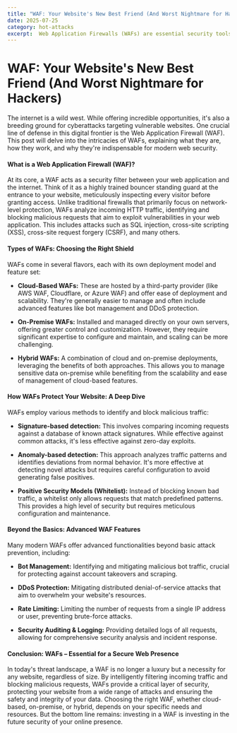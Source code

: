 ```yaml
---
title: "WAF: Your Website's New Best Friend (And Worst Nightmare for Hackers)"
date: 2025-07-25
category: hot-attacks
excerpt:  Web Application Firewalls (WAFs) are essential security tools protecting websites from various attacks, offering different deployment models and filtering techniques to ensure online safety.
---
```


# WAF: Your Website's New Best Friend (And Worst Nightmare for Hackers)

The internet is a wild west.  While offering incredible opportunities, it's also a breeding ground for cyberattacks targeting vulnerable websites.  One crucial line of defense in this digital frontier is the Web Application Firewall (WAF).  This post will delve into the intricacies of WAFs, explaining what they are, how they work, and why they're indispensable for modern web security.

#### What is a Web Application Firewall (WAF)?

At its core, a WAF acts as a security filter between your web application and the internet.  Think of it as a highly trained bouncer standing guard at the entrance to your website, meticulously inspecting every visitor before granting access.  Unlike traditional firewalls that primarily focus on network-level protection, WAFs analyze incoming HTTP traffic, identifying and blocking malicious requests that aim to exploit vulnerabilities in your web application.  This includes attacks such as SQL injection, cross-site scripting (XSS), cross-site request forgery (CSRF), and many others.

#### Types of WAFs: Choosing the Right Shield

WAFs come in several flavors, each with its own deployment model and feature set:

* **Cloud-Based WAFs:** These are hosted by a third-party provider (like AWS WAF, Cloudflare, or Azure WAF) and offer ease of deployment and scalability.  They're generally easier to manage and often include advanced features like bot management and DDoS protection.

* **On-Premise WAFs:**  Installed and managed directly on your own servers, offering greater control and customization.  However, they require significant expertise to configure and maintain, and scaling can be more challenging.

* **Hybrid WAFs:** A combination of cloud and on-premise deployments, leveraging the benefits of both approaches.  This allows you to manage sensitive data on-premise while benefiting from the scalability and ease of management of cloud-based features.

#### How WAFs Protect Your Website: A Deep Dive

WAFs employ various methods to identify and block malicious traffic:

* **Signature-based detection:**  This involves comparing incoming requests against a database of known attack signatures.  While effective against common attacks, it's less effective against zero-day exploits.

* **Anomaly-based detection:**  This approach analyzes traffic patterns and identifies deviations from normal behavior.  It's more effective at detecting novel attacks but requires careful configuration to avoid generating false positives.

* **Positive Security Models (Whitelist):**  Instead of blocking known bad traffic, a whitelist only allows requests that match predefined patterns.  This provides a high level of security but requires meticulous configuration and maintenance.


#### Beyond the Basics: Advanced WAF Features

Many modern WAFs offer advanced functionalities beyond basic attack prevention, including:

* **Bot Management:** Identifying and mitigating malicious bot traffic, crucial for protecting against account takeovers and scraping.

* **DDoS Protection:**  Mitigating distributed denial-of-service attacks that aim to overwhelm your website's resources.

* **Rate Limiting:** Limiting the number of requests from a single IP address or user, preventing brute-force attacks.

* **Security Auditing & Logging:**  Providing detailed logs of all requests, allowing for comprehensive security analysis and incident response.


#### Conclusion:  WAFs – Essential for a Secure Web Presence

In today's threat landscape, a WAF is no longer a luxury but a necessity for any website, regardless of size. By intelligently filtering incoming traffic and blocking malicious requests, WAFs provide a critical layer of security, protecting your website from a wide range of attacks and ensuring the safety and integrity of your data. Choosing the right WAF, whether cloud-based, on-premise, or hybrid, depends on your specific needs and resources.  But the bottom line remains:  investing in a WAF is investing in the future security of your online presence.
